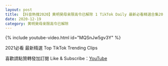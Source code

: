 ```yaml
---
layout: post
title: 【抖音熱搜2020】黄明昊母亲限高令已解除 1 TikTok Daily 最新必看精選合集2020 12 19
date: 2020-12-19
category: 黄明昊母亲限高令已解除
---
```


{% include youtube-video.html id="MQSnJw5gv3Y" %}

2021必看 最新精選 Top TikTok Trending Clips

喜歡請點贊轉發加訂閱 Like & Subscribe：[YouTube](https://www.youtube.com/channel/UCAoR7VcanIPd04uEq_GIylA/videos)

